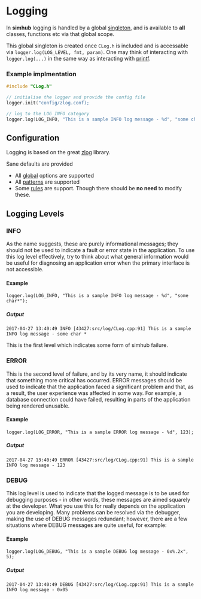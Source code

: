 # Logging

In **simhub** logging is handled by a global [singleton](https://en.wikipedia.org/wiki/Singleton_pattern), and is available to **all** classes, functions etc via that global scope.

This global singleton is created once ```CLog.h``` is included and is accessable via ```logger.log(LOG_LEVEL, fmt, param)```. One may think of interacting with ```logger.log(...)``` in the same way as interacting with [printf](http://www.cplusplus.com/reference/cstdio/printf/).

### Example implmentation
```c++
#include "CLog.h"

// initialise the logger and provide the config file
logger.init("config/zlog.conf);

// log to the LOG_INFO category
logger.log(LOG_INFO, "This is a sample INFO log message - %d", "some char*");

```

## Configuration

Logging is based on the great [zlog](http://hardysimpson.github.io/zlog/UsersGuide-EN.html) library.

Sane defaults are provided

* All [global](http://hardysimpson.github.io/zlog/UsersGuide-EN.html#htoc14) options are supported
* All [patterns](http://hardysimpson.github.io/zlog/UsersGuide-EN.html#htoc14) are supported
* Some [rules](http://hardysimpson.github.io/zlog/UsersGuide-EN.html#htoc22) are support. Though there should be **no need** to modify these.

## Logging Levels

### INFO

As the name suggests, these are purely informational messages; they should not be used to indicate a fault or error state in the application. To use this log level effectively, try to think about what general information would be useful for diagnosing an application error when the primary interface is not accessible.

#### Example
```
logger.log(LOG_INFO, "This is a sample INFO log message - %d", "some char*");
```

##### Output
```
2017-04-27 13:40:49 INFO [43427:src/log/CLog.cpp:91] This is a sample INFO log message - some char *
```

This is the first level which indicates some form of simhub failure.

### ERROR

This is the second level of failure, and by its very name, it should indicate that something more critical has occurred. ERROR messages should be used to indicate that the application faced a significant problem and that, as a result, the user experience was affected in some way. For example, a database connection could have failed, resulting in parts of the application being rendered unusable.

#### Example
```
logger.log(LOG_ERROR, "This is a sample ERROR log message - %d", 123);
```

##### Output
```
2017-04-27 13:40:49 ERROR [43427:src/log/CLog.cpp:91] This is a sample INFO log message - 123
```

### DEBUG

This log level is used to indicate that the logged message is to be used for debugging purposes - in other words, these messages are aimed squarely at the developer. What you use this for really depends on the application you are developing. Many problems can be resolved via the debugger, making the use of DEBUG messages redundant; however, there are a few situations where DEBUG messages are quite useful, for example:

#### Example
```
logger.log(LOG_DEBUG, "This is a sample DEBUG log message - 0x%.2x", 5);
```

##### Output
```
2017-04-27 13:40:49 DEBUG [43427:src/log/CLog.cpp:91] This is a sample INFO log message - 0x05
```

